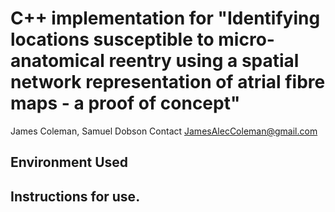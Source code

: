 C++ implementation for "Identifying locations susceptible to micro-anatomical reentry using a spatial network representation of atrial fibre maps - a proof of concept"
==============================================

James Coleman, Samuel Dobson
Contact JamesAlecColeman@gmail.com

Environment Used
--------


Instructions for use.
---------------------

    
